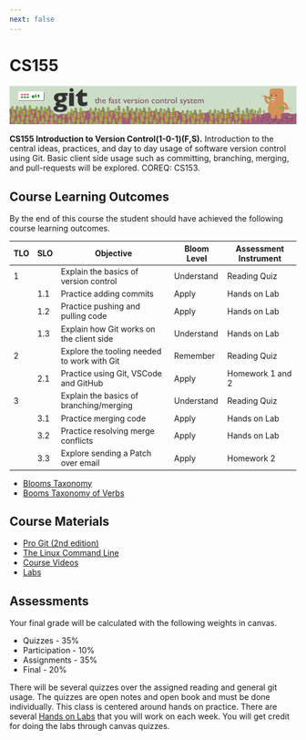 ```yaml
---
next: false
---
```

# CS155

![Git Logo](images/git-banner.gif)

**CS155 Introduction to Version Control(1-0-1)(F,S).** Introduction to
the central ideas, practices, and day to day usage of software version
control using Git. Basic client side usage such as committing,
branching, merging, and pull-requests will be explored. COREQ: CS153.

## Course Learning Outcomes

By the end of this course the student should have achieved the following
course learning outcomes.

| TLO | SLO | Objective                                   | Bloom Level | Assessment Instrument |
|-----|-----|---------------------------------------------|-------------|-----------------------|
| 1   |     | Explain the basics of version control       | Understand  | Reading Quiz          |
|     | 1.1 | Practice adding commits                     | Apply       | Hands on Lab          |
|     | 1.2 | Practice pushing and pulling code           | Apply       | Hands on Lab          |
|     | 1.3 | Explain how Git works on the client side    | Understand  | Hands on Lab          |
| 2   |     | Explore the tooling needed to work with Git | Remember    | Reading Quiz          |
|     | 2.1 | Practice using Git, VSCode and GitHub       | Apply       | Homework 1 and 2      |
| 3   |     | Explain the basics of branching/merging     | Understand  | Reading Quiz          |
|     | 3.1 | Practice merging code                       | Apply       | Hands on Lab          |
|     | 3.2 | Practice resolving merge conflicts          | Apply       | Hands on Lab          |
|     | 3.3 | Explore sending a Patch over email          | Apply       | Homework 2            |

- [Blooms Taxonomy](https://cft.vanderbilt.edu/guides-sub-pages/blooms-taxonomy/)
- [Booms Taxonomy of Verbs](https://tips.uark.edu/blooms-taxonomy-verb-chart/)

## Course Materials

- [Pro Git (2nd edition)](https://git-scm.com/book/en/v2)
- [The Linux Command Line](https://drive.google.com/file/d/1nJ0XC0H7eI5I_g9WCqY9v-LlBMREaRBe/view?usp=share_link)
- [Course Videos](https://www.youtube.com/playlist?list=PLFziFbk-D-X3wbyZiKOu5aEcf9NGFUj8R)
- [Labs](https://github.com/shanep?tab=repositories&q=250&type=&language=&sort=)

## Assessments

Your final grade will be calculated with the following weights in canvas.

- Quizzes - 35%
- Participation - 10%
- Assignments - 35%
- Final - 20%

There will be several quizzes over the assigned reading and general git usage.
The quizzes are open notes and open book and must be done individually. This
class is centered around hands on practice. There are several [Hands on
Labs](https://github.com/shanep?tab=repositories&q=250&type=&language=&sort=)
that you will work on each week. You will get credit for doing the labs through
canvas quizzes.

<!--@include: ../../parts/syllabus-boiler.md-->
